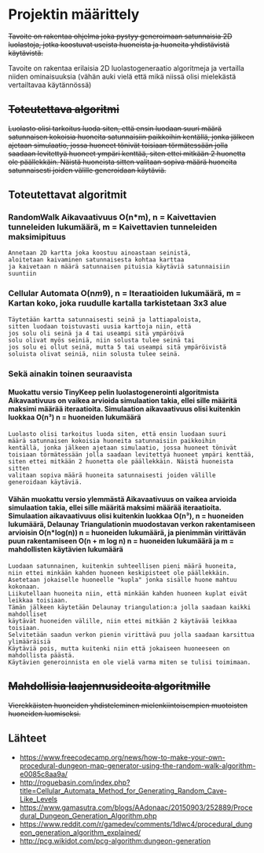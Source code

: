 # Projektin määrittely

~~Tavoite on rakentaa ohjelma joka pystyy generoimaan satunnaisia 2D luolastoja, jotka koostuvat useista huoneista ja huoneita yhdistävistä käytävistä.~~

Tavoite on rakentaa erilaisia 2D luolastogeneraatio algoritmeja ja vertailla niiden ominaisuuksia (vähän auki vielä että mikä niissä olisi mielekästä vertailtavaa käytännössä)

## ~~Toteutettava algoritmi~~

~~Luolasto olisi tarkoitus luoda siten, että ensin luodaan suuri määrä satunnaisen kokoisia huoneita satunnaisiin paikkoihin kentällä, jonka jälkeen ajetaan simulaatio, jossa huoneet tönivät toisiaan törmätessään jolla saadaan levitettyä huoneet ympäri kenttää, siten ettei mitkään 2 huonetta ole päällekkäin. Näistä huoneista sitten valitaan sopiva määrä huoneita satunnaisesti joiden välille generoidaan käytäviä.~~

## Toteutettavat algoritmit

### RandomWalk  Aikavaativuus O(n*m), n = Kaivettavien tunneleiden lukumäärä, m = Kaivettavien tunneleiden maksimipituus

```
Annetaan 2D kartta joka koostuu ainoastaan seinistä, 
aloitetaan kaivaminen satunnaisesta kohtaa karttaa 
ja kaivetaan n määrä satunnaisen pituisia käytäviä satunnaisiin suuntiin
```

### Cellular Automata   O(n*m*9), n = Iteraatioiden lukumäärä, m = Kartan koko, joka ruudulle kartalla tarkistetaan 3x3 alue 

```
Täytetään kartta satunnaisesti seinä ja lattiapaloista, 
sitten luodaan toistuvasti uusia karttoja niin, että 
jos solu oli seinä ja 4 tai useampi sitä ympäröivä 
solu olivat myös seiniä, niin solusta tulee seinä tai
jos solu ei ollut seinä, mutta 5 tai useampi sitä ympäröivistä
soluista olivat seiniä, niin solusta tulee seinä.
```

### Sekä ainakin toinen seuraavista 

#### Muokattu versio TinyKeep pelin luolastogenerointi algoritmista   Aikavaativuus on vaikea arvioida simulaation takia, ellei sille määritä maksimi määrää iteraatioita. Simulaation aikavaativuus olisi kuitenkin luokkaa O(n³) n = huoneiden lukumäärä
```
Luolasto olisi tarkoitus luoda siten, että ensin luodaan suuri
määrä satunnaisen kokoisia huoneita satunnaisiin paikkoihin
kentällä, jonka jälkeen ajetaan simulaatio, jossa huoneet tönivät 
toisiaan törmätessään jolla saadaan levitettyä huoneet ympäri kenttää,
siten ettei mitkään 2 huonetta ole päällekkäin. Näistä huoneista sitten 
valitaan sopiva määrä huoneita satunnaisesti joiden välille generoidaan käytäviä.
```
#### Vähän muokattu versio ylemmästä  Aikavaativuus on vaikea arvioida simulaation takia, ellei sille määritä maksimi määrää iteraatioita. Simulaation aikavaativuus olisi kuitenkin luokkaa O(n³), n = huoneiden lukumäärä, Delaunay Triangulationin muodostavan verkon rakentamiseen arvioisin O(n*log(n)) n = huoneiden lukumäärä, ja pienimmän virittävän puun rakentamiseen O(n + m log n) n = huoneiden lukumäärä ja m = mahdollisten käytävien lukumäärä
```
Luodaan satunnainen, kuitenkin suhteellisen pieni määrä huoneita, 
niin ettei minkään kahden huoneen keskipisteet ole päällekkäin.
Asetetaan jokaiselle huoneelle "kupla" jonka sisälle huone mahtuu kokonaan.
Liikutellaan huoneita niin, että minkään kahden huoneen kuplat eivät leikkaa toisiaan.
Tämän jälkeen käytetään Delaunay triangulation:a jolla saadaan kaikki mahdolliset
käytävät huoneiden välille, niin ettei mitkään 2 käytävää leikkaa toisiaan.
Selvitetään saadun verkon pienin virittävä puu jolla saadaan karsittua ylimääräisiä
Käytäviä pois, mutta kuitenki niin että jokaiseen huoneeseen on mahdollista päästä.
Käytävien generoinnista en ole vielä varma miten se tulisi toimimaan.
```
## ~~Mahdollisia laajennusideoita algoritmille~~

~~Vierekkäisten huoneiden yhdisteleminen mielenkiintoisempien muotoisten huoneiden luomiseksi.~~

## Lähteet

- https://www.freecodecamp.org/news/how-to-make-your-own-procedural-dungeon-map-generator-using-the-random-walk-algorithm-e0085c8aa9a/
- http://roguebasin.com/index.php?title=Cellular_Automata_Method_for_Generating_Random_Cave-Like_Levels
- https://www.gamasutra.com/blogs/AAdonaac/20150903/252889/Procedural_Dungeon_Generation_Algorithm.php
- https://www.reddit.com/r/gamedev/comments/1dlwc4/procedural_dungeon_generation_algorithm_explained/
- http://pcg.wikidot.com/pcg-algorithm:dungeon-generation

